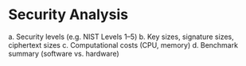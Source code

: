 # Security Analysis

a. Security levels (e.g. NIST Levels 1–5)
b. Key sizes, signature sizes, ciphertext sizes
c. Computational costs (CPU, memory)
d. Benchmark summary (software vs. hardware)